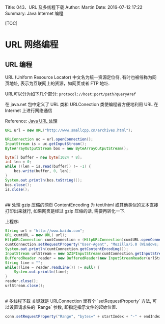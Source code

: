 Title: 043、URL 及多线程下载
Author: Martin
Date: 2016-07-12 17:22
Summary: Java Internet 编程

[TOC]

# URL 网络编程
## URL 编程
URL (Uniform Resource Locator) 中文名为统一资源定位符, 有时也被俗称为网页地址, 表示为互联网上的资源，如网页或者 FTP 地址.

URL可以分为如下几个部分: `protocol://host:port/path?query#ref`

在 java.net 包中定义了 URL 类和 URLConection 类使编程者方便地利用 URL 在 Internet 上进行网络通信

Reference: [Java URL 处理](http://www.runoob.com/java/java-url-processing.html)

```java
URL url = new URL("http://www.smallcpp.cn/archives.html");

URLConnection uc = url.openConnection();
InputStream is = uc.getInputStream();
ByteArrayOutputStream bos = new ByteArrayOutputStream();

byte[] buffer = new byte[1024 * 8];
int len = 0;
while ((len = is.read(buffer)) != -1) {
    bos.write(buffer, 0, len);
}
System.out.println(bos.toString());
bos.close();
is.close();
```
<br>
## 处理 gzip 压缩的网页
ContentEncoding 为 text/html 或其他类似的文本直接打印出来就行, 如果网页是经过 gzip 压缩的话, 需要再转化一下.

上程序:

```java
String url = "http://www.baidu.com";
URL cumtURL = new URL( url);
HttpURLConnection cumtConnection = (HttpURLConnection)cumtURL.openConnection();
cumtConnection.setRequestProperty("User-Agent", "Mozilla/5.0 (Windows; U; Windows NT 5.1; zh-CN; rv:1.9.2.13) Gecko/20101203 Firefox/3.6.13");
System.out.println(cumtConnection.getContentEncoding());
InputStream urlStream = new GZIPInputStream(cumtConnection.getInputStream());
BufferedReader reader = new BufferedReader(new InputStreamReader(urlStream,"gb2312"));
String line = "";
while((line = reader.readLine()) != null) {
    System.out.println(line);
}
reader.close();
urlStream.close();
```
<br>
# 多线程下载
关键就是 URLConnection 里有个 `setRequestProperty` 方法, 可以设置请求头的 `Range` 参数, 即指定指示文件的起始位置.

```java
conn.setRequestProperty("Range", "bytes=" + startIndex + "-" + endIndex);
```
<br>
